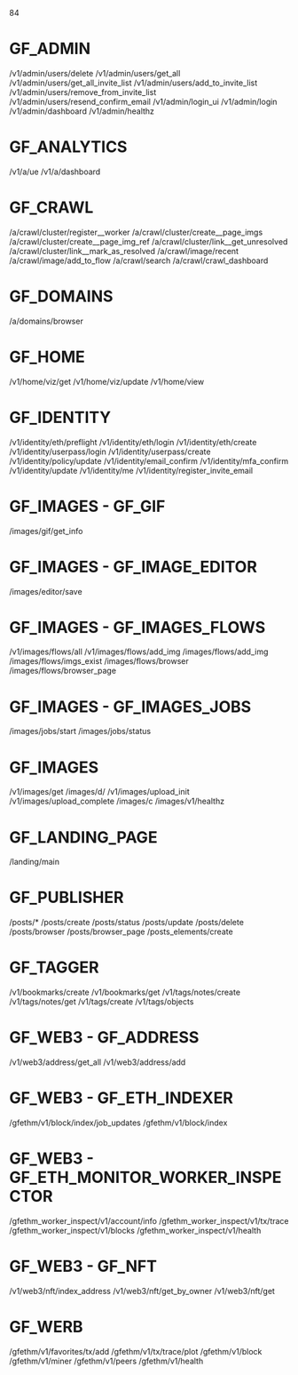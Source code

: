 





84






# GF_ADMIN
/v1/admin/users/delete
/v1/admin/users/get_all
/v1/admin/users/get_all_invite_list
/v1/admin/users/add_to_invite_list
/v1/admin/users/remove_from_invite_list
/v1/admin/users/resend_confirm_email
/v1/admin/login_ui
/v1/admin/login
/v1/admin/dashboard
/v1/admin/healthz



# GF_ANALYTICS
/v1/a/ue
/v1/a/dashboard

# GF_CRAWL
/a/crawl/cluster/register__worker
/a/crawl/cluster/create__page_imgs
/a/crawl/cluster/create__page_img_ref
/a/crawl/cluster/link__get_unresolved
/a/crawl/cluster/link__mark_as_resolved
/a/crawl/image/recent
/a/crawl/image/add_to_flow
/a/crawl/search
/a/crawl/crawl_dashboard

# GF_DOMAINS
/a/domains/browser

# GF_HOME
/v1/home/viz/get
/v1/home/viz/update
/v1/home/view

# GF_IDENTITY
/v1/identity/eth/preflight
/v1/identity/eth/login
/v1/identity/eth/create
/v1/identity/userpass/login
/v1/identity/userpass/create
/v1/identity/policy/update
/v1/identity/email_confirm
/v1/identity/mfa_confirm
/v1/identity/update
/v1/identity/me
/v1/identity/register_invite_email

# GF_IMAGES - GF_GIF
/images/gif/get_info

# GF_IMAGES - GF_IMAGE_EDITOR
/images/editor/save

# GF_IMAGES - GF_IMAGES_FLOWS
/v1/images/flows/all
/v1/images/flows/add_img
/images/flows/add_img
/images/flows/imgs_exist
/images/flows/browser
/images/flows/browser_page

# GF_IMAGES - GF_IMAGES_JOBS
/images/jobs/start
/images/jobs/status

# GF_IMAGES
/v1/images/get
/images/d/
/v1/images/upload_init
/v1/images/upload_complete
/images/c
/images/v1/healthz

# GF_LANDING_PAGE
/landing/main

# GF_PUBLISHER
/posts/*
/posts/create
/posts/status
/posts/update
/posts/delete
/posts/browser
/posts/browser_page
/posts_elements/create

# GF_TAGGER
/v1/bookmarks/create
/v1/bookmarks/get
/v1/tags/notes/create
/v1/tags/notes/get
/v1/tags/create
/v1/tags/objects

# GF_WEB3 - GF_ADDRESS
/v1/web3/address/get_all
/v1/web3/address/add

# GF_WEB3 - GF_ETH_INDEXER
/gfethm/v1/block/index/job_updates
/gfethm/v1/block/index

# GF_WEB3 - GF_ETH_MONITOR_WORKER_INSPECTOR
/gfethm_worker_inspect/v1/account/info
/gfethm_worker_inspect/v1/tx/trace
/gfethm_worker_inspect/v1/blocks
/gfethm_worker_inspect/v1/health

# GF_WEB3 - GF_NFT
/v1/web3/nft/index_address
/v1/web3/nft/get_by_owner
/v1/web3/nft/get

# GF_WERB
/gfethm/v1/favorites/tx/add
/gfethm/v1/tx/trace/plot
/gfethm/v1/block
/gfethm/v1/miner
/gfethm/v1/peers
/gfethm/v1/health